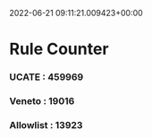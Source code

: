 2022-06-21 09:11:21.009423+00:00
# Rule Counter 
 ### UCATE : 459969

 ### Veneto : 19016

 ### Allowlist : 13923